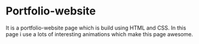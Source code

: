 # Portfolio-website
It is a portfolio-website page which is build using HTML and CSS. In this page i use a lots of interesting animations which make this page awesome.
